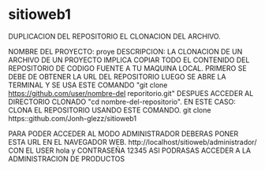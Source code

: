 # sitioweb1
DUPLICACION DEL REPOSITORIO
EL CLONACION DEL ARCHIVO.

NOMBRE DEL PROYECTO: proye DESCRIPCION: LA CLONACION DE UN ARCHIVO DE UN PROYECTO IMPLICA COPIAR TODO EL CONTENIDO DEL REPOSITORIO DE CODIGO FUENTE A TU MAQUINA LOCAL. PRIMERO SE DEBE DE OBTENER LA URL DEL REPOSITORIO LUEGO SE ABRE LA TERMINAL Y SE USA ESTE COMANDO "git clone https://github.com/user/nombre-del reporitorio.git" DESPUES ACCEDER AL DIRECTORIO CLONADO "cd nombre-del-repositorio".
EN ESTE CASO: CLONA EL REPOSITORIO USANDO ESTE COMANDO. git clone https::github.com/Jonh-glezz/sitioweb1


PARA PODER ACCEDER AL MODO ADMINISTRADOR DEBERAS PONER ESTA URL EN EL NAVEGADOR WEB. 
http://localhost/sitioweb/administrador/
CON EL USER hola y CONTRASEÑA 12345
ASI PODRASAS ACCEDER A LA ADMINISTRACION DE PRODUCTOS
